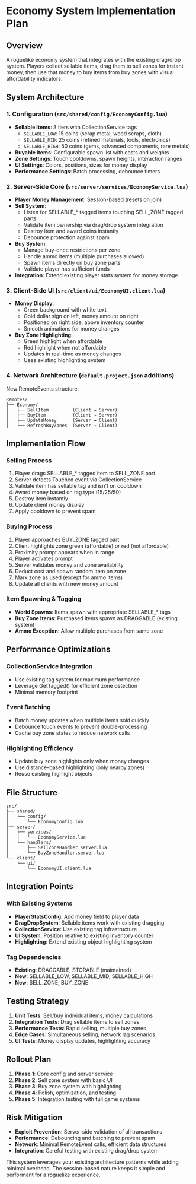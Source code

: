 # Economy System Implementation Plan

## Overview
A roguelike economy system that integrates with the existing drag/drop system. Players collect sellable items, drag them to sell zones for instant money, then use that money to buy items from buy zones with visual affordability indicators.

## System Architecture

### 1. Configuration (`src/shared/config/EconomyConfig.lua`)
- **Sellable Items**: 3 tiers with CollectionService tags
  - `SELLABLE_LOW`: 15 coins (scrap metal, wood scraps, cloth)
  - `SELLABLE_MID`: 25 coins (refined materials, tools, electronics)
  - `SELLABLE_HIGH`: 50 coins (gems, advanced components, rare metals)
- **Buyable Items**: Configurable spawn list with costs and weights
- **Zone Settings**: Touch cooldowns, spawn heights, interaction ranges
- **UI Settings**: Colors, positions, sizes for money display
- **Performance Settings**: Batch processing, debounce timers

### 2. Server-Side Core (`src/server/services/EconomyService.lua`)
- **Player Money Management**: Session-based (resets on join)
- **Sell System**: 
  - Listen for SELLABLE_* tagged items touching SELL_ZONE tagged parts
  - Validate item ownership via drag/drop system integration
  - Destroy item and award coins instantly
  - Debounce protection against spam
- **Buy System**:
  - Manage buy-once restrictions per zone
  - Handle ammo items (multiple purchases allowed)
  - Spawn items directly on buy zone parts
  - Validate player has sufficient funds
- **Integration**: Extend existing player stats system for money storage

### 3. Client-Side UI (`src/client/ui/EconomyUI.client.lua`)
- **Money Display**: 
  - Green background with white text
  - Gold dollar sign on left, money amount on right
  - Positioned on right side, above inventory counter
  - Smooth animations for money changes
- **Buy Zone Highlighting**:
  - Green highlight when affordable
  - Red highlight when not affordable
  - Updates in real-time as money changes
  - Uses existing highlighting system

### 4. Network Architecture (`default.project.json` additions)
New RemoteEvents structure:
```
Remotes/
├── Economy/
│   ├── SellItem         (Client → Server)
│   ├── BuyItem          (Client → Server) 
│   ├── UpdateMoney      (Server → Client)
│   └── RefreshBuyZones  (Server → Client)
```

## Implementation Flow

### Selling Process
1. Player drags SELLABLE_* tagged item to SELL_ZONE part
2. Server detects Touched event via CollectionService
3. Validate item has sellable tag and isn't on cooldown
4. Award money based on tag type (15/25/50)
5. Destroy item instantly
6. Update client money display
7. Apply cooldown to prevent spam

### Buying Process  
1. Player approaches BUY_ZONE tagged part
2. Client highlights zone green (affordable) or red (not affordable)
3. Proximity prompt appears when in range
4. Player activates prompt
5. Server validates money and zone availability
6. Deduct cost and spawn random item on zone
7. Mark zone as used (except for ammo items)
8. Update all clients with new money amount

### Item Spawning & Tagging
- **World Spawns**: Items spawn with appropriate SELLABLE_* tags
- **Buy Zone Items**: Purchased items spawn as DRAGGABLE (existing system)
- **Ammo Exception**: Allow multiple purchases from same zone

## Performance Optimizations

### CollectionService Integration
- Use existing tag system for maximum performance
- Leverage GetTagged() for efficient zone detection
- Minimal memory footprint

### Event Batching
- Batch money updates when multiple items sold quickly
- Debounce touch events to prevent double-processing
- Cache buy zone states to reduce network calls

### Highlighting Efficiency
- Update buy zone highlights only when money changes
- Use distance-based highlighting (only nearby zones)
- Reuse existing highlight objects

## File Structure
```
src/
├── shared/
│   └── config/
│       └── EconomyConfig.lua
├── server/
│   ├── services/
│   │   └── EconomyService.lua
│   └── handlers/
│       ├── SellZoneHandler.server.lua
│       └── BuyZoneHandler.server.lua
└── client/
    └── ui/
        └── EconomyUI.client.lua
```

## Integration Points

### With Existing Systems
- **PlayerStatsConfig**: Add money field to player data
- **DragDropSystem**: Sellable items work with existing dragging
- **CollectionService**: Use existing tag infrastructure  
- **UI System**: Position relative to existing inventory counter
- **Highlighting**: Extend existing object highlighting system

### Tag Dependencies
- **Existing**: DRAGGABLE, STORABLE (maintained)
- **New**: SELLABLE_LOW, SELLABLE_MID, SELLABLE_HIGH
- **New**: SELL_ZONE, BUY_ZONE

## Testing Strategy
1. **Unit Tests**: Sell/buy individual items, money calculations
2. **Integration Tests**: Drag sellable items to sell zones
3. **Performance Tests**: Rapid selling, multiple buy zones
4. **Edge Cases**: Simultaneous selling, network lag scenarios
5. **UI Tests**: Money display updates, highlighting accuracy

## Rollout Plan
1. **Phase 1**: Core config and server service
2. **Phase 2**: Sell zone system with basic UI
3. **Phase 3**: Buy zone system with highlighting
4. **Phase 4**: Polish, optimization, and testing
5. **Phase 5**: Integration testing with full game systems

## Risk Mitigation
- **Exploit Prevention**: Server-side validation of all transactions
- **Performance**: Debouncing and batching to prevent spam
- **Network**: Minimal RemoteEvent calls, efficient data structures
- **Integration**: Careful testing with existing drag/drop system

This system leverages your existing architecture patterns while adding minimal overhead. The session-based nature keeps it simple and performant for a roguelike experience.